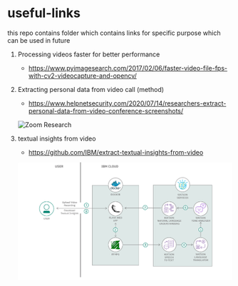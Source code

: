 # useful-links
this repo contains folder which contains links for specific purpose which can be used in future

1. Processing videos faster for better performance
   - https://www.pyimagesearch.com/2017/02/06/faster-video-file-fps-with-cv2-videocapture-and-opencv/

2. Extracting personal data from video call (method)
   - https://www.helpnetsecurity.com/2020/07/14/researchers-extract-personal-data-from-video-conference-screenshots/
   
   ![Zoom Research](https://img2.helpnetsecurity.com/posts2020/bgu-zoom-research2.jpg)
   
3. textual insights from video
   - https://github.com/IBM/extract-textual-insights-from-video
   
   ![Textual Insight architecture](https://github.com/IBM/extract-textual-insights-from-video/raw/master/doc/source/images/architecture.png)
